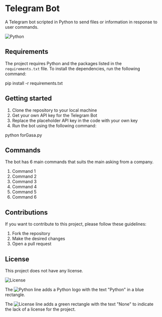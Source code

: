 # Telegram Bot

A Telegram bot scripted in Python to send files or information in response to user commands.

![Python](https://img.shields.io/badge/-Python-3776AB?style=flat-square&logo=Python)

## Requirements
The project requires Python and the packages listed in the `requirements.txt` file. To install the dependencies, run the following command:

pip install -r requirements.txt


## Getting started
1. Clone the repository to your local machine
2. Get your own API key for the Telegram Bot
3. Replace the placeholder API key in the code with your own key
4. Run the bot using the following command:

python forGasa.py


## Commands
The bot has 6 main commands that suits the main asking from a company. 

1. Command 1
2. Command 2
3. Command 3
4. Command 4
5. Command 5
6. Command 6

## Contributions
If you want to contribute to this project, please follow these guidelines:

1. Fork the repository
2. Make the desired changes
3. Open a pull request

## License
This project does not have any license.

![License](https://img.shields.io/badge/license-None-green.svg?style=flat-square)

The ![Python](https://img.shields.io/badge/-Python-3776AB?style=flat-square&logo=Python) line adds a Python logo with the text "Python" in a blue rectangle.

The ![License](https://img.shields.io/badge/license-None-green.svg?style=flat-square) line adds a green rectangle with the text "None" to indicate the lack of a license for the project.